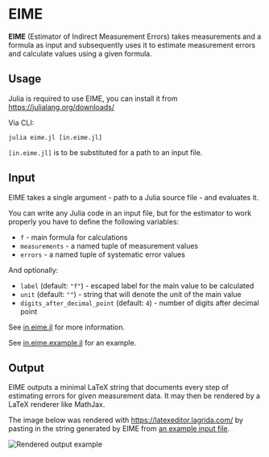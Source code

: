 # EIME

**EIME** (Estimator of Indirect Measurement Errors) takes measurements and a formula as input and subsequently uses it to estimate measurement errors and calculate values using a given formula.

## Usage

Julia is required to use EIME, you can install it from https://julialang.org/downloads/

Via CLI:

```shell-session
julia eime.jl [in.eime.jl]
```

`[in.eime.jl]` is to be substituted for a path to an input file.

## Input

EIME takes a single argument - path to a Julia source file - and evaluates it.

You can write any Julia code in an input file, but for the estimator to work properly you have to define the following variables:

- `f` - main formula for calculations
- `measurements` - a named tuple of measurement values
- `errors` - a named tuple of systematic error values

And optionally:

- `label` (default: `"f"`) - escaped label for the main value to be calculated
- `unit` (default: `""`) - string that will denote the unit of the main value
- `digits_after_decimal_point` (default: `4`) - number of digits after decimal point

See [in.eime.jl](in.eime.jl) for more information.

See [in.eime.example.jl](in.eime.example.jl) for an example.

## Output

EIME outputs a minimal LaTeX string that documents every step of estimating errors for given measurement data. It may then be rendered by a LaTeX renderer like MathJax.

The image below was rendered with https://latexeditor.lagrida.com/ by pasting in the string generated by EIME from [an example input file](in.eime.example.jl).

![Rendered output example](https://user-images.githubusercontent.com/47787629/201762691-fb70a2c6-e03c-4e94-9cb5-2ca9482178a6.png)
